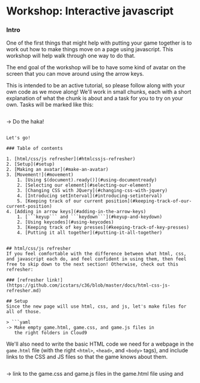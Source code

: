 # Workshop: Interactive javascript

### Intro
One of the first things that might help with putting your game together is to work out how to make things move on a page using javascript. This workshop will help walk through one way to do that.

The end goal of the workshop will be to have some kind of avatar on the screen that you can move around using the arrow keys.

This is intended to be an active tutorial, so please follow along with your own code as we move along! We'll work in small chunks, each with a short explanation of what the chunk is about and a task for you to try on your own. Tasks will be marked like this:

> ```yaml
-> Do the haka!
```

Let's go!

### Table of contents

1. [html/css/js refresher](#htmlcssjs-refresher)
2. [Setup](#setup)
2. [Making an avatar](#make-an-avatar)
3. [Movement!](#movement)
    1. [Using $(document).ready()](#using-documentready)
    2. [Selecting our element](#selecting-our-element)
    3. [Changing CSS with JQuery](#changing-css-with-jquery)
    4. [Introducing setInterval](#introducing-setinterval)
    5. [Keeping track of our current position](#keeping-track-of-our-current-position)
4. [Adding in arrow keys](#adding-in-the-arrow-keys)
    1. [```keyup``` and ```keydown```](#keyup-and-keydown)
    2. [Using keycodes](#using-keycodes)
    3. [Keeping track of key presses](#keeping-track-of-key-presses)
    4. [Putting it all together](#putting-it-all-together) 


## html/css/js refresher
If you feel comfortable with the difference between what html, css, and javascript each do, and feel confident in using them, then feel free to skip down to the next section! Otherwise, check out this refresher:

### [refresher link!](https://github.com/icstars/c36/blob/master/docs/html-css-js-refresher.md)

## Setup
Since the new page will use html, css, and js, let's make files for all of those.

> ```yaml
-> Make empty game.html, game.css, and game.js files in
   the right folders in Cloud9
```

We'll also need to write the basic HTML code we need for a webpage in the ```game.html``` file (with the right ```<html>```, ```<head>```, and ```<body>``` tags), and include links to the CSS and JS files so that the game knows about them.

> ```yaml
-> link to the game.css and game.js files in the game.html
   file using <link> and <script> tags inside of the <head> tag.
-> Check out the landing.html file for an example of how
   to do this!
-> Also make sure to copy the <script> tag that loads JQuery
   and put that on the top part of the <head> tag
```

## Make an avatar
We need something in the html that the JS code can move around. How might we do that?

One way would be to add a new generic tag, like a ```<div>```, to the ```<body>``` of the html and give it a unique id attribute to make it easy for our javascript to find. Let's try that!

> ```yaml
-> Make a new <div> tag inside the html <body> tag and give
   it a useful id attribute
```

So now there is something in the html page that the JS code can grab, but we can't actually see anything! We'll have to add some css styles to the ```div``` we created to make it show up on the page. Let's give it a height, width, background-color, and absolute positioning using our css file

> ```yaml
-> Write a css rule in game.css to give your <div> color, height, width,
   and a "position" of absolute
```

You should now have something that looks a bit like this (color and shape doesn't matter as long as you can see something):

<img src="http://i.imgur.com/2k7xWWy.png" width=800/>

## Movement
Now to make it move!

#### Using $(document).ready()
Before we write any significant JS code we'll need to make sure that it will only run after the rest of the html has loaded, or else we might end up getting weird errors from our code trying to find html tags that don't exist yet. We can do that with something like the following:

```javascript
$(document).ready(function(){
  // code goes here!
})
```

#### Selecting our element
Now we need to use JQuery to select the html element we want to be editing. Remember we can do that using css selectors - so if we gave our ```<div>``` an id of "avatar", it might look something like this:

```javascript
$("#avatar");
```

#### Changing CSS with JQuery
Now how to tell it to move? Since we gave our avatar ```<div>``` absolute positioning, we can use the ```top``` and ```left``` css attributes to control where it will appear on the page. If we can continually change these fast enough, it can look like the object is moving.

Since we're using JQuery, we can dynamically change the css of an html element using the ```.css()``` method. It takes two arguments: the first the name of the css attribute we're changing, and the second the value we're changing it to.

For example, if we wanted to change our avatar's background color to red, we'd do the following:

```javascript
$("#avatar").css("background-color", "red");
```

Now try try to change the "left" css attribute to
> ```yaml
-> Write something that changes the "left" css attribute of your attribute
   to 40, then see what the page does when you open it
-> Make sure to put your code inside the $(document).ready() function!
```

Whoo, movement! But it only happens once. How do we get it to happen multiple times?

#### Introducing setInterval

Here we can use something called the ```setInterval``` function. It takes two things: a function to run, and the amount of time in milliseconds it should wait before calling the function again. Once you start it it will keep repeating the code you gave it every x milliseconds until you close the page. Nifty!

Here's what it might look like:

```javascript
var secondsMessage = function(){
  console.log("It's been one second since the last message")
}

setInterval(secondsMessage, 1000)
// the console will now print the message one time every 1000 milliseconds, or
// one second
```

#### Keeping track of our current position
We're almost ready to use this to make our avatar move continuously. But there's one problem: we can't just keep setting the avatar's ```left``` css attribute to the same number over and over again -- if we do it will just stay in the same place forever. We need some way of keeping track of the avatar's exact horizontal position so that we can keep making that number bigger than it was before.

So let's make a new variable in our JS code, maybe something like "xPosition", and give it a starting value of 10:

```javascript
var xPosition = 10;
```

Now if we make a function that increases that number then sets the ```left``` css attribute of the avatar to the new, bigger xPosition, then we can ```setInterval``` that function. Hopefully we'll see it move!

Here's what that might look like:

```javascript
var xPosition = 10;

var move = function() {
  xPosition = xPosition + 5;
  $("#avatar").css("left", xPosition)
}

setInterval(move, 25);
```

Here, every 25 milliseconds our avatar should move 5 pixels further away from the left.

> ```yaml
-> Write code like the above to make your avatar move!
```

If everything has gone correctly, you should see something like this:

<img src="https://media.giphy.com/media/l2Sq1PdtBhPHpC8vu/giphy.gif" width=800/>

If things aren't working for you, don't hesitate to ask for help!


## Adding in the arrow keys

This is all well and good, but our poor intrepid block is stuck forever blazing a new path past our browser's right-hand boundaries. Let's see if we can get it to only move to the right when we're pressing the right arrow key.

Somehow we need to get javascript to listen to when we press the right key. But how do we do that?

#### ```keyup``` and ```keydown```

JQuery gives us a way forward with its ```keydown``` and ```keyup``` methods. Here's how they work:

Say I've used JQuery to select an html element, and I want to listen to the key presses someone is making on it. With ```keydown``` I could do that like this:

```javascript
$("body").keydown(function(event) {
  // put code here to do things when a user presses a key down
})
```

Unfortunately, this method will trigger when the user presses any key at all, not just the key we want.

#### Using keycodes

The ```event``` variable that gets passed to the keydown function is our key to finding out which exact key the user pressed. Unfortunately it's not as simple as getting an "a" back when the user pressed the "a" key. Instead, every key on the keyboard has a number associated with it, called the "keyCode". This is the number we'll have to use to see if the user pressed the key we're interested in. You can see it by using ```event.keyCode```.

This code will print out a key's keyCode to the browser's console whenever that key is pressed:

```javascript
$("body").keydown(function(event) {
  console.log(event.keyCode);
})
```

> ```yaml
-> Play around with the above code to try to find the keycode for the right
   arrow key!
   (try adding it to your game.js file, then loading up a browser console
   while the game page is open)
```

Once you've found its keycode we'll have a way in to only move the avatar when that exact key is pressed. For example:

```javascript
var rightArrowKeyCode = whatever_number_you_found

$("body").keydown(function(event) {
  if(event.keyCode === rightArrowKeyCode) {
    // do something
  };
})
```

#### Keeping track of key presses

What do we do from here? Somehow we'll have to let the ```move``` method know when our right arrow key is pressed down. One way to do that is to use a variable that gets set to ```true``` when the right key is pressed and set to ```false``` when it's not. We'd set it to true on the keydown method, and then only run ```move```'s css changes if it's true. Let's try that and see what happens!

```javascript
var rightIsPressed = false  // it should start not pressed
var rightArrowKeyCode = whatever_number_you_found

$("body").keydown(function(event) {
  if(event.keyCode === rightArrowKeyCode) {
    rightIsPressed = true;
  };
})

var xPosition = 10;
var move = function() {
  if(rightIsPressed) {
    xPosition = xPosition + 5;
    $("#avatar").css("left", xPosition)
  }
}

setInterval(move, 25);
```

> ```yaml
-> Try the above in your own game.js file, and see what happens
```

Womp! We're still missing something. Our avatar starts moving correctly when the right arrow is pressed, but doesn't stop moving once we stop pushing it!

Somehow we have to let our code know when that key isn't being pressed anymore. A job for the ```keyup``` function perhaps??

> ```yaml
-> Explore using the the keyup function to fix our broken code...
```

#### Putting it all together

Once you've been able to get this working, then congrats! You have all the parts you need to get the avatar moving in any other direction! In fact, those are the next steps:

> ```yaml
-> make the avatar move left when the left button is pressed
```

> ```yaml
-> incorporate moving up and down
   hint: try using the "top" css attribute here instead of "left"
```

And if you've somehow made it this far and want a new challenge, here are some other things you can try:

* Use an image for the avatar instead of just a shape with a colored background
* see if you can find a way to not let the avatar go past the browser boundaries!
